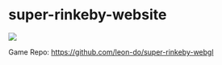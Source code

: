 # super-rinkeby-website

![](https://user-images.githubusercontent.com/19412160/107607816-4fd79a00-6c08-11eb-92f2-668f07813108.png)

Game Repo: https://github.com/leon-do/super-rinkeby-webgl
